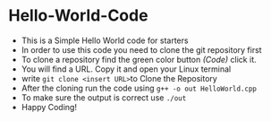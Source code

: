 # Hello-World-Code
* This is a Simple Hello World code for starters
* In order to use this code you need to clone the git repository first
* To clone a repository find the green color button _(Code)_ click it.
* You will find a URL. Copy it and open your Linux terminal
* write ```git clone <insert URL>```to Clone the Repository
* After the cloning run the code using ```g++ -o out HelloWorld.cpp```
* To make sure the output is correct use ```./out ```
* Happy Coding!
